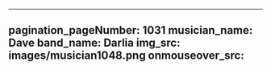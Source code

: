 ------
pagination_pageNumber: 1031
musician_name: Dave
band_name: Darlia
img_src: images/musician1048.png
onmouseover_src: 
------